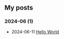 ## My posts  
### **2024-06** (1)  
- 2024-06-11 [Hello World](https://kunba9527.github.io/2024/06/11/hello-world/)  
  
